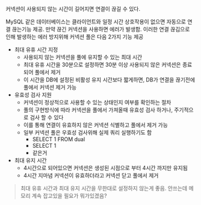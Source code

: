 커넥션이 사용되지 않는 시간이 길어지면 연결이 끊길 수 있다.

MySQL 같은 데이터베이스는 클라이언트와 일정 시간 상호작용이 없으면 자동으로 연결 끊는기능 제공. 만약 끊긴 커넥션을 사용하면 에러가 발생함. 이러한 연결 끊김으로 인해 발생하는 에러 방지위해 커넥션 풀은 다음 2가지 기능 제공
- 최대 유휴 시간 지정
	- 사용되지 않는 커넥션을 풀에 유지할 수 있는 최대 시간
	- 최대 유휴 시간을 30분으로 설정하면 30분 이상 사용되지 않은 커넥션은 종료되어 풀에서 제거
	- 이 시간을 DB에 설정된 비활성 유지 시간보다 짧게하면, DB가 연결을 끊기전에 풀에서 커넥션 제거 가능
- 유효성 검사 지원
	- 커넥션이 정상적으로 사용할 수 있는 상태인지 여부를 확인하는 절차
	- 풀의 구현방식에 따라 커넥션을 풀에서 가져올때 유효성 검사 하거나, 주기적으로 검사 할 수 있다
	- 이를 통해 연결이 유효하지 않은 커넥션 식별하고 풀에서 제거 가능
	- 일부 커넥션 풀은 우효성 검사위해 실제 쿼리 실행하기도 함
		- SELECT 1 FROM dual
		- SELECT 1 
		- 같은거
- 최대 유지 시간
	- 4시간으로 되어있으면 커넥션은 생성된 시점으로 부터 4시간 까지만 유지됨
	- 4시간 지마념 커넥션이 유효하더라고 커넥션 닫고 풀에서 제거
> 최대 유휴 시간과 최대 유지 시간을 무한대로 설정하지 않는게 좋음. 안쓰는데 메모리 계속 잡고있을 필요가 뭐가있겠음?
